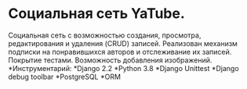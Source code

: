 # Социальная сеть YaTube.
Социальная сеть с возможностью создания, просмотра, редактирования и удаления (CRUD) записей. Реализован механизм подписки на понравившихся авторов и отслеживание их записей. Покрытие тестами. Возможность добавления изображений.
*Инструментарий:
  *Django 2.2
  *Python 3.8
  *Django Unittest
  *Django debug toolbar
  *PostgreSQL
  *ORM
